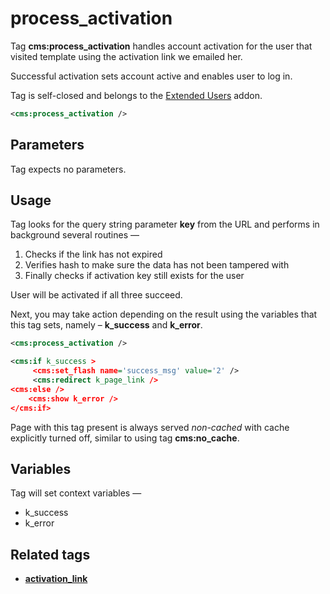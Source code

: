 # process_activation

Tag **cms:process_activation** handles account activation for the user that visited template using the activation link we emailed her.

Successful activation sets account active and enables user to log in.

Tag is self-closed and belongs to the [Extended Users](https://www.couchcms.com/docs/extended-entities/post.htm) addon.
```xml
<cms:process_activation />
```

## Parameters

Tag expects no parameters.


## Usage

Tag looks for the query string parameter **key** from the URL and performs in background several routines —

1. Checks if the link has not expired
2. Verifies hash to make sure the data has not been tampered with
3. Finally checks if activation key still exists for the user

User will be activated if all three succeed.

Next, you may take action depending on the result using the variables that this tag sets, namely &ndash; **k_success** and **k_error**.
```xml
<cms:process_activation />

<cms:if k_success >
     <cms:set_flash name='success_msg' value='2' />
     <cms:redirect k_page_link />
<cms:else />
    <cms:show k_error />
</cms:if>
```

Page with this tag present is always served *non-cached* with cache explicitly turned off, similar to using tag **cms:no_cache**.

## Variables

Tag will set context variables —

* k_success
* k_error

## Related tags

* [**activation_link**](./activation_link.md)

